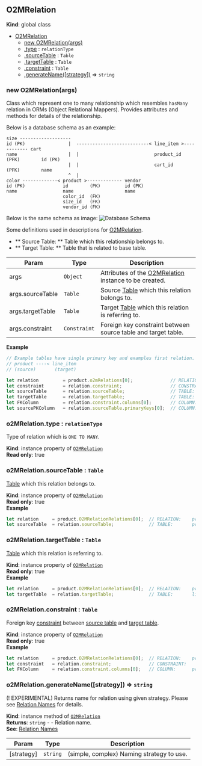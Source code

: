 <a name="O2MRelation"></a>

## O2MRelation
**Kind**: global class  

* [O2MRelation](#O2MRelation)
    * [new O2MRelation(args)](#new_O2MRelation_new)
    * [.type](#O2MRelation+type) : <code>relationType</code>
    * [.sourceTable](#O2MRelation+sourceTable) : <code>Table</code>
    * [.targetTable](#O2MRelation+targetTable) : <code>Table</code>
    * [.constraint](#O2MRelation+constraint) : <code>Table</code>
    * [.generateName([strategy])](#O2MRelation+generateName) ⇒ <code>string</code>

<a name="new_O2MRelation_new"></a>

### new O2MRelation(args)
Class which represent one to many relationship which resembles `hasMany` relation in ORMs (Object Relational Mappers).
Provides attributes and methods for details of the relationship.

<span id="exampleSchema"></span>Below is a database schema as an example:
```
size -------------------
id (PK)                |  ---------------------------< line_item >------------ cart
name                   |  |                            product_id (PFK)        id (PK)
                       |  |                            cart_id    (PFK)        name
                       ^  |
color -------------< product >------------- vendor
id (PK)              id        (PK)         id (PK)
name                 name                   name
                     color_id  (FK)
                     size_id   (FK)
                     vendor_id (FK)

```
Below is the same schema as image:
![Database Schema](../../images/schema-through.png)

Some definitions used in descriptions for [O2MRelation](#O2MRelation).
* ** Source Table: ** Table which this relationship belongs to.
* ** Target Table: ** Table that is related to base table.


| Param | Type | Description |
| --- | --- | --- |
| args | <code>Object</code> | Attributes of the [O2MRelation](#O2MRelation) instance to be created. |
| args.sourceTable | <code>Table</code> | Source [Table](Table) which this relation belongs to. |
| args.targetTable | <code>Table</code> | Target [Table](Table) which this relation is referring to. |
| args.constraint | <code>Constraint</code> | Foreign key constraint between source table and target table. |

**Example**  
```js
// Example tables have single primary key and examples first relation. So zero index ([0]) is used. Use all array elements if necessary.
// product ----< line_item
// (source)       (target)

let relation         = product.o2mRelations[0];              // RELATION:    product ---< line_item
let constraint       = relation.constraint;                  // CONSTRAINT:           ^-- product_has_carts
let sourceTable      = relation.sourceTable;                 // TABLE:       product
let targetTable      = relation.targetTable;                 // TABLE:       line_item
let FKColumn         = relation.constraint.columns[0];       // COLUMN:      product_id  (from line_item table)
let sourcePKColumn   = relation.sourceTable.primaryKeys[0];  // COLUMN:      id          (from product table)
```
<a name="O2MRelation+type"></a>

### o2MRelation.type : <code>relationType</code>
Type of relation which is `ONE TO MANY`.

**Kind**: instance property of [<code>O2MRelation</code>](#O2MRelation)  
**Read only**: true  
<a name="O2MRelation+sourceTable"></a>

### o2MRelation.sourceTable : <code>Table</code>
[Table](Table) which this relation belongs to.

**Kind**: instance property of [<code>O2MRelation</code>](#O2MRelation)  
**Read only**: true  
**Example**  
```js
let relation     = product.O2MRelationRelations[0];  // RELATION:    product ---< line_item
let sourceTable  = relation.sourceTable;             // TABLE:       product
```
<a name="O2MRelation+targetTable"></a>

### o2MRelation.targetTable : <code>Table</code>
[Table](Table) which this relation is referring to.

**Kind**: instance property of [<code>O2MRelation</code>](#O2MRelation)  
**Read only**: true  
**Example**  
```js
let relation     = product.O2MRelationRelations[0];  // RELATION:    product ---< line_item
let targetTable  = relation.targetTable;             // TABLE:       line_item
```
<a name="O2MRelation+constraint"></a>

### o2MRelation.constraint : <code>Table</code>
Foreign key [constraint](Constraint) between [source table](#O2MRelation+sourceTable) and [target table](#O2MRelation+targetTable).

**Kind**: instance property of [<code>O2MRelation</code>](#O2MRelation)  
**Read only**: true  
**Example**  
```js
let relation     = product.O2MRelationRelations[0];  // RELATION:    product ---< line_item
let constraint   = relation.constraint;              // CONSTRAINT:           ^-- product_has_carts
let FKColumn     = relation.constraint.columns[0];   // COLUMN:      product_id (from line_item table)
```
<a name="O2MRelation+generateName"></a>

### o2MRelation.generateName([strategy]) ⇒ <code>string</code>
(! EXPERIMENTAL) Returns name for relation using given strategy. Please see [Relation Names](../relation-names.md) for details.

**Kind**: instance method of [<code>O2MRelation</code>](#O2MRelation)  
**Returns**: <code>string</code> - - Relation name.  
**See**: [Relation Names](../relation-names.md)  

| Param | Type | Description |
| --- | --- | --- |
| [strategy] | <code>string</code> | (simple, complex) Naming strategy to use. |

